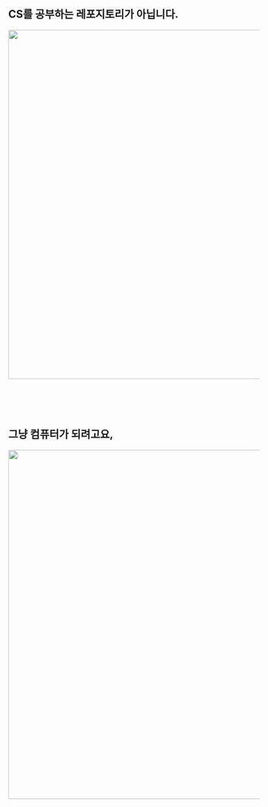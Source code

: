 ## CS를 공부하는 레포지토리가 아닙니다.

<img src ="https://github.com/user-attachments/assets/f6a94294-e332-4b7c-8d6a-337265d2b701" width="700"/>

<br><br><br>

## 그냥 컴퓨터가 되려고요,

<img src ="https://github.com/user-attachments/assets/cb76945a-54fe-42b0-8caa-140ea4e35fa5" width="700"/>

